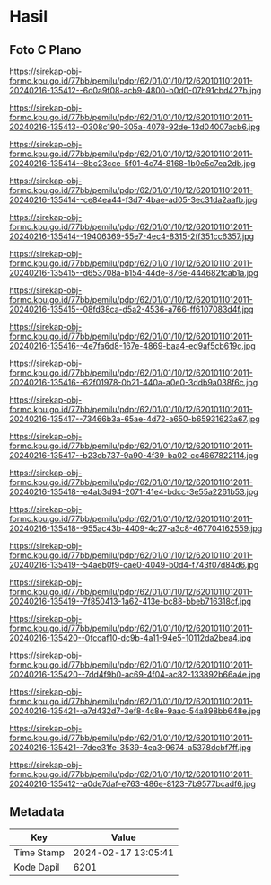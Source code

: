 # Hasil

## Foto C Plano

https://sirekap-obj-formc.kpu.go.id/77bb/pemilu/pdpr/62/01/01/10/12/6201011012011-20240216-135412--6d0a9f08-acb9-4800-b0d0-07b91cbd427b.jpg

https://sirekap-obj-formc.kpu.go.id/77bb/pemilu/pdpr/62/01/01/10/12/6201011012011-20240216-135413--0308c190-305a-4078-92de-13d04007acb6.jpg

https://sirekap-obj-formc.kpu.go.id/77bb/pemilu/pdpr/62/01/01/10/12/6201011012011-20240216-135414--8bc23cce-5f01-4c74-8168-1b0e5c7ea2db.jpg

https://sirekap-obj-formc.kpu.go.id/77bb/pemilu/pdpr/62/01/01/10/12/6201011012011-20240216-135414--ce84ea44-f3d7-4bae-ad05-3ec31da2aafb.jpg

https://sirekap-obj-formc.kpu.go.id/77bb/pemilu/pdpr/62/01/01/10/12/6201011012011-20240216-135414--19406369-55e7-4ec4-8315-2ff351cc6357.jpg

https://sirekap-obj-formc.kpu.go.id/77bb/pemilu/pdpr/62/01/01/10/12/6201011012011-20240216-135415--d653708a-b154-44de-876e-444682fcab1a.jpg

https://sirekap-obj-formc.kpu.go.id/77bb/pemilu/pdpr/62/01/01/10/12/6201011012011-20240216-135415--08fd38ca-d5a2-4536-a766-ff6107083d4f.jpg

https://sirekap-obj-formc.kpu.go.id/77bb/pemilu/pdpr/62/01/01/10/12/6201011012011-20240216-135416--4e7fa6d8-167e-4869-baa4-ed9af5cb619c.jpg

https://sirekap-obj-formc.kpu.go.id/77bb/pemilu/pdpr/62/01/01/10/12/6201011012011-20240216-135416--62f01978-0b21-440a-a0e0-3ddb9a038f6c.jpg

https://sirekap-obj-formc.kpu.go.id/77bb/pemilu/pdpr/62/01/01/10/12/6201011012011-20240216-135417--73466b3a-65ae-4d72-a650-b65931623a67.jpg

https://sirekap-obj-formc.kpu.go.id/77bb/pemilu/pdpr/62/01/01/10/12/6201011012011-20240216-135417--b23cb737-9a90-4f39-ba02-cc4667822114.jpg

https://sirekap-obj-formc.kpu.go.id/77bb/pemilu/pdpr/62/01/01/10/12/6201011012011-20240216-135418--e4ab3d94-2071-41e4-bdcc-3e55a2261b53.jpg

https://sirekap-obj-formc.kpu.go.id/77bb/pemilu/pdpr/62/01/01/10/12/6201011012011-20240216-135418--955ac43b-4409-4c27-a3c8-467704162559.jpg

https://sirekap-obj-formc.kpu.go.id/77bb/pemilu/pdpr/62/01/01/10/12/6201011012011-20240216-135419--54aeb0f9-cae0-4049-b0d4-f743f07d84d6.jpg

https://sirekap-obj-formc.kpu.go.id/77bb/pemilu/pdpr/62/01/01/10/12/6201011012011-20240216-135419--7f850413-1a62-413e-bc88-bbeb716318cf.jpg

https://sirekap-obj-formc.kpu.go.id/77bb/pemilu/pdpr/62/01/01/10/12/6201011012011-20240216-135420--0fccaf10-dc9b-4a11-94e5-10112da2bea4.jpg

https://sirekap-obj-formc.kpu.go.id/77bb/pemilu/pdpr/62/01/01/10/12/6201011012011-20240216-135420--7dd4f9b0-ac69-4f04-ac82-133892b66a4e.jpg

https://sirekap-obj-formc.kpu.go.id/77bb/pemilu/pdpr/62/01/01/10/12/6201011012011-20240216-135421--a7d432d7-3ef8-4c8e-9aac-54a898bb648e.jpg

https://sirekap-obj-formc.kpu.go.id/77bb/pemilu/pdpr/62/01/01/10/12/6201011012011-20240216-135421--7dee31fe-3539-4ea3-9674-a5378dcbf7ff.jpg

https://sirekap-obj-formc.kpu.go.id/77bb/pemilu/pdpr/62/01/01/10/12/6201011012011-20240216-135412--a0de7daf-e763-486e-8123-7b9577bcadf6.jpg


## Metadata

| Key        | Value               |
| ---------- | ------------------- |
| Time Stamp | 2024-02-17 13:05:41 |
| Kode Dapil | 6201                |



